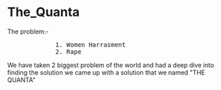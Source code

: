 # The_Quanta
The problem:-
<pre>
             1. Women Harrasment
             2. Rape
</pre>
We have taken 2 biggest problem of the world and had a deep dive into finding the solution we came up with a solution that we named "THE QUANTA"
